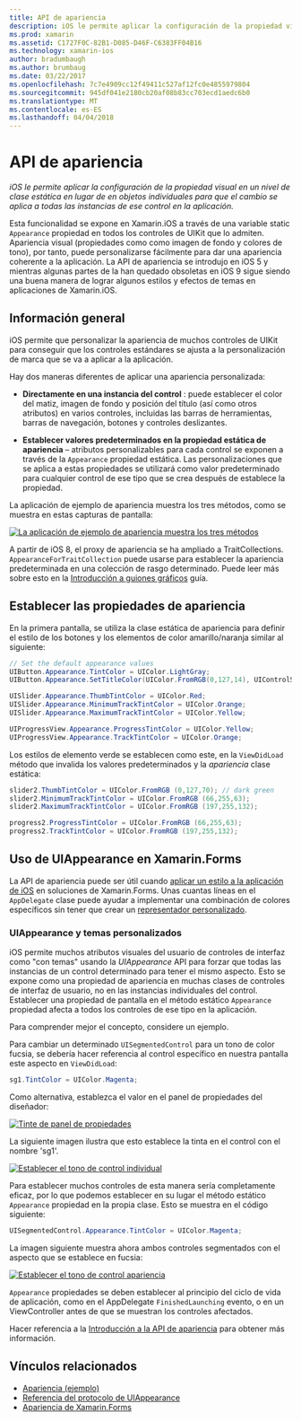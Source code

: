 ```yaml
---
title: API de apariencia
description: iOS le permite aplicar la configuración de la propiedad visual en un nivel de clase estática en lugar de en objetos individuales para que el cambio se aplica a todas las instancias de ese control en la aplicación.
ms.prod: xamarin
ms.assetid: C1727F0C-82B1-D085-D46F-C6383FF04B16
ms.technology: xamarin-ios
author: bradumbaugh
ms.author: brumbaug
ms.date: 03/22/2017
ms.openlocfilehash: 7c7e4909cc12f49411c527af12fc0e4855979804
ms.sourcegitcommit: 945df041e2180cb20af08b83cc703ecd1aedc6b0
ms.translationtype: MT
ms.contentlocale: es-ES
ms.lasthandoff: 04/04/2018
---
```

# <a name="appearance-api"></a>API de apariencia

_iOS le permite aplicar la configuración de la propiedad visual en un nivel de clase estática en lugar de en objetos individuales para que el cambio se aplica a todas las instancias de ese control en la aplicación._

Esta funcionalidad se expone en Xamarin.iOS a través de una variable static `Appearance` propiedad en todos los controles de UIKit que lo admiten. Apariencia visual (propiedades como como imagen de fondo y colores de tono), por tanto, puede personalizarse fácilmente para dar una apariencia coherente a la aplicación. La API de apariencia se introdujo en iOS 5 y mientras algunas partes de la han quedado obsoletas en iOS 9 sigue siendo una buena manera de lograr algunos estilos y efectos de temas en aplicaciones de Xamarin.iOS.

## <a name="overview"></a>Información general

iOS permite que personalizar la apariencia de muchos controles de UIKit para conseguir que los controles estándares se ajusta a la personalización de marca que se va a aplicar a la aplicación.

Hay dos maneras diferentes de aplicar una apariencia personalizada:

- **Directamente en una instancia del control** : puede establecer el color del matiz, imagen de fondo y posición del título (así como otros atributos) en varios controles, incluidas las barras de herramientas, barras de navegación, botones y controles deslizantes.

- **Establecer valores predeterminados en la propiedad estática de apariencia** – atributos personalizables para cada control se exponen a través de la `Appearance` propiedad estática. Las personalizaciones que se aplica a estas propiedades se utilizará como valor predeterminado para cualquier control de ese tipo que se crea después de establece la propiedad.

La aplicación de ejemplo de apariencia muestra los tres métodos, como se muestra en estas capturas de pantalla:

 [![](introduction-to-the-appearance-api-images/appearance01.png "La aplicación de ejemplo de apariencia muestra los tres métodos")](introduction-to-the-appearance-api-images/appearance01.png#lightbox)

A partir de iOS 8, el proxy de apariencia se ha ampliado a TraitCollections.
 `AppearanceForTraitCollection` puede usarse para establecer la apariencia predeterminada en una colección de rasgo determinado. Puede leer más sobre esto en la [Introducción a guiones gráficos](~/ios/user-interface/storyboards/unified-storyboards.md) guía.


## <a name="setting-appearance-properties"></a>Establecer las propiedades de apariencia

En la primera pantalla, se utiliza la clase estática de apariencia para definir el estilo de los botones y los elementos de color amarillo/naranja similar al siguiente:

```csharp
// Set the default appearance values
UIButton.Appearance.TintColor = UIColor.LightGray;
UIButton.Appearance.SetTitleColor(UIColor.FromRGB(0,127,14), UIControlState.Normal);

UISlider.Appearance.ThumbTintColor = UIColor.Red;
UISlider.Appearance.MinimumTrackTintColor = UIColor.Orange;
UISlider.Appearance.MaximumTrackTintColor = UIColor.Yellow;

UIProgressView.Appearance.ProgressTintColor = UIColor.Yellow;
UIProgressView.Appearance.TrackTintColor = UIColor.Orange;
```

Los estilos de elemento verde se establecen como este, en la `ViewDidLoad` método que invalida los valores predeterminados y la *apariencia* clase estática:

```csharp
slider2.ThumbTintColor = UIColor.FromRGB (0,127,70); // dark green
slider2.MinimumTrackTintColor = UIColor.FromRGB (66,255,63);
slider2.MaximumTrackTintColor = UIColor.FromRGB (197,255,132);
```

```csharp
progress2.ProgressTintColor = UIColor.FromRGB (66,255,63);
progress2.TrackTintColor = UIColor.FromRGB (197,255,132);
```

## <a name="using-uiappearance-in-xamarinforms"></a>Uso de UIAppearance en Xamarin.Forms

La API de apariencia puede ser útil cuando [aplicar un estilo a la aplicación de iOS](~/xamarin-forms/platform/ios/theme.md#uiappearance) en soluciones de Xamarin.Forms. Unas cuantas líneas en el `AppDelegate` clase puede ayudar a implementar una combinación de colores específicos sin tener que crear un [representador personalizado](~/xamarin-forms/app-fundamentals/custom-renderer/index.md).


### <a name="custom-themes-and-uiappearance"></a>UIAppearance y temas personalizados

iOS permite muchos atributos visuales del usuario de controles de interfaz como "con temas" usando la *UIAppearance* API para forzar que todas las instancias de un control determinado para tener el mismo aspecto. Esto se expone como una propiedad de apariencia en muchas clases de controles de interfaz de usuario, no en las instancias individuales del control. Establecer una propiedad de pantalla en el método estático `Appearance` propiedad afecta a todos los controles de ese tipo en la aplicación.

Para comprender mejor el concepto, considere un ejemplo.

Para cambiar un determinado `UISegmentedControl` para un tono de color fucsia, se debería hacer referencia al control específico en nuestra pantalla este aspecto en `ViewDidLoad`:

```csharp
sg1.TintColor = UIColor.Magenta;
```

Como alternativa, establezca el valor en el panel de propiedades del diseñador: 

[![](introduction-to-the-appearance-api-images/propertiespadtint.png "Tinte de panel de propiedades")](introduction-to-the-appearance-api-images/propertiespadtint.png#lightbox)

La siguiente imagen ilustra que esto establece la tinta en el control con el nombre 'sg1'.

 [![](introduction-to-the-appearance-api-images/image53.png "Establecer el tono de control individual")](introduction-to-the-appearance-api-images/image53.png#lightbox)

Para establecer muchos controles de esta manera sería completamente eficaz, por lo que podemos establecer en su lugar el método estático `Appearance` propiedad en la propia clase. Esto se muestra en el código siguiente:

```csharp
UISegmentedControl.Appearance.TintColor = UIColor.Magenta;
```

La imagen siguiente muestra ahora ambos controles segmentados con el aspecto que se establece en fucsia:

 [![](introduction-to-the-appearance-api-images/image54.png "Establecer el tono de control apariencia")](introduction-to-the-appearance-api-images/image54.png#lightbox)

`Appearance` propiedades se deben establecer al principio del ciclo de vida de aplicación, como en el AppDelegate `FinishedLaunching` evento, o en un ViewController antes de que se muestran los controles afectados.


Hacer referencia a la [Introducción a la API de apariencia](~/ios/user-interface/ios-ui/introduction-to-the-appearance-api.md) para obtener más información.


## <a name="related-links"></a>Vínculos relacionados

- [Apariencia (ejemplo)](https://developer.xamarin.com/samples/monotouch/IntroToAppearance/)
- [Referencia del protocolo de UIAppearance](https://developer.apple.com/library/ios/documentation/UIKit/Reference/UIAppearance_Protocol/)
- [Apariencia de Xamarin.Forms](~/xamarin-forms/platform/ios/theme.md#uiappearance)
